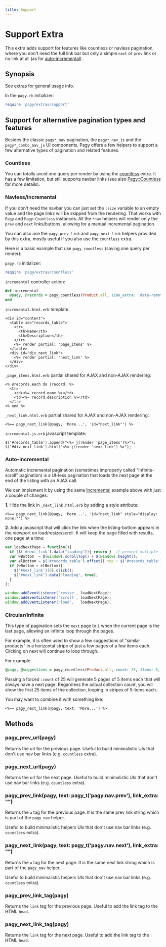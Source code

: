 ```yaml
---
title: Support
---
```

# Support Extra

This extra adds support for features like countless or navless pagination, where you don't need the full link bar but only a simple `next` or `prev` link or no link at all (as for [auto-incremental](#auto-incremental)).

## Synopsis

See [extras](../extras.md) for general usage info.

In the `pagy.rb` initializer:

```ruby
require 'pagy/extras/support'
```

## Support for alternative pagination types and features

Besides the classic `pagy*_nav` pagination, the `pagy*_nav_js` and the `pagy*_combo_nav_js` UI components, Pagy offers a few helpers to support a few alternative types of pagination and related features.

### Countless

You can totally avoid one query per render by using the [countless](countless.md) extra. It has a few limitation, but still supports navbar links (see also [Pagy::Countless](../api/countless.md) for more details).

### Navless/incremental

If you don't need the navbar you can just set the `:size` variable to an empty value and the page links will be skipped from the rendering. That works with `Pagy` and `Pagy:Countless` instances. All the `*nav` helpers will render only the `prev` and `next` links/buttons, allowing for a manual incremental pagination.

You can also use the `pagy_prev_link` and `pagy_next_link` helpers provided by this extra, mostly useful if you also use the `countless` extra.

Here is a basic example that use `pagy_countless` (saving one query per render):

`pagy.rb` initializer:

```ruby
require 'pagy/extras/countless'
```

`incremental` controller action:

```ruby
def incremental
  @pagy, @records = pagy_countless(Product.all, link_extra: 'data-remote="true"')
end
```

`incremental.html.erb` template:

```erb
<div id="content">
  <table id="records_table">
    <tr>
      <th>Name</th>
      <th>Description</th>
    </tr>
    <%= render partial: 'page_items' %>
  </table>
  <div id="div_next_link">
    <%= render partial: 'next_link' %>
  </div>
</div>
```

`_page_items.html.erb` partial shared for AJAX and non-AJAX rendering:

```erb
<% @records.each do |record| %>
  <tr>
    <td><%= record.name %></td>
    <td><%= record.description %></td>
  </tr>
<% end %>
```

`_next_link.html.erb` partial shared for AJAX and non-AJAX rendering:

```erb
<%== pagy_next_link(@pagy, 'More...', 'id="next_link"') %>
```

`incremental.js.erb` javascript template:

```erb
$('#records_table').append("<%= j(render 'page_items')%>");
$('#div_next_link').html("<%= j(render 'next_link') %>");
```

### Auto-incremental

Automatic incremental pagination (sometimes improperly called "infinite-scroll" pagination) is a UI-less pagination that loads the next page at the end of the listing with an AJAX call.

We can implement it by using the same [Incremental](#navlessincremental) example above with just a couple of changes:

**1**. Hide the link in `_next_link.html.erb` by adding a style attribute:

```erb
<%== pagy_next_link(@pagy, 'More...', 'id="next_link" style="display: none;"') %>
```

**2**. Add a javascript that will click the link when the listing-bottom appears in the viewport on load/resize/scroll. It will keep the page filled with results, one page at a time:

```js
var loadNextPage = function(){
  if ($('#next_link').data("loading")){ return }  // prevent multiple loading
  var wBottom  = $(window).scrollTop() + $(window).height();
  var elBottom = $('#records_table').offset().top + $('#records_table').height();
  if (wBottom > elBottom){
    $('#next_link')[0].click();
    $('#next_link').data("loading", true);
  }
};

window.addEventListener('resize', loadNextPage);
window.addEventListener('scroll', loadNextPage);
window.addEventListener('load',   loadNextPage);
```

### Circular/Infinite

This type of pagination sets the `next` page to `1` when the current page is the last page, allowing an infinite loop through the pages.

For example, it is often used to show a few suggestions of "similar products" in a horizontal stripe of just a few pages of a few items each. Clicking on next will continue to loop through.

For example:

```ruby
@pagy, @suggestions = pagy_countless(Product.all, count: 25, items: 5, cycle: true)
```

Passing a forced `:count` of 25 will generate 5 pages of 5 items each that will always have a next page. Regardless the actual collection count, you will show the first 25 items of the collection, looping in stripes of 5 items each.

You may want to combine it with something like:

```erb
<%== pagy_next_link(@pagy, text: 'More...') %>
```

## Methods

### pagy_prev_url(pagy)

Returns the url for the previous page. Useful to build minimalistic UIs that don't use nav bar links (e.g. `countless` extra).

### pagy_next_url(pagy)

Returns the url for the next page. Useful to build minimalistic UIs that don't use nav bar links (e.g. `countless` extra).

### pagy_prev_link(pagy, text: pagy_t('pagy.nav.prev'), link_extra: "")

Returns the `a` tag for the previous page. It is the same prev link string which is part of the `pagy_nav` helper.

Useful to build minimalistic helpers UIs that don't use nav bar links (e.g. `countless` extra).

### pagy_next_link(pagy, text: pagy_t('pagy.nav.next'), link_extra: "")

Returns the `a` tag for the next page. It is the same next link string which is part of the `pagy_nav` helper.

Useful to build minimalistic helpers UIs that don't use nav bar links (e.g. `countless` extra).

### pagy_prev_link_tag(pagy)

Returns the `link` tag for the previous page. Useful to add the link tag to the HTML `head`.

### pagy_next_link_tag(pagy)

Returns the `link` tag for the next page. Useful to add the link tag to the HTML `head`.
